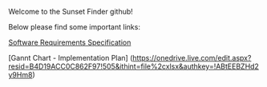 Welcome to the Sunset Finder github!

Below please find some important links:

  [Software Requirements Specification](http://cs.oswego.edu/~hrose3/SRS.pdf)

  [Gannt Chart - Implementation Plan] (https://onedrive.live.com/edit.aspx?resid=B4D19ACC0C862F97!505&ithint=file%2cxlsx&authkey=!ABtEEBZHd2y9Hm8)

